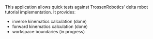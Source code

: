 This application allows quick tests against TrossenRobotics' delta robot tutorial implementation. It provides:
- inverse kinematics calculation (done)
- forward kinematics calculation (done)
- workspace boundaries (in progress)